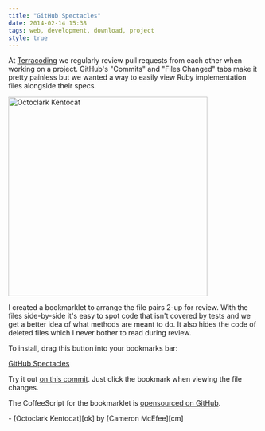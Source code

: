 ```yaml
---
title: "GitHub Spectacles"
date: 2014-02-14 15:38
tags: web, development, download, project
style: true
---
```


At [Terracoding][tc] we regularly review pull requests from each other when working on a project. GitHub's "Commits" and "Files Changed" tabs make it pretty painless but we wanted a way to easily view Ruby implementation files alongside their specs.

<img src="/posts/github-spectacles/octoclark.png" alt="Octoclark Kentocat" width="400" height="400" class="right" />

I created a bookmarklet to arrange the file pairs 2-up for review. With the files side-by-side it's easy to spot code that isn't covered by tests and we get a better idea of what methods are meant to do. It also hides the code of deleted files which I never bother to read during review.

To install, drag this button into your bookmarks bar:

<a id="bookmarklet" href="javascript:void%20function(){var%20e,t,r=function(e,t){return%20function(){return%20e.apply(t,arguments)}};e=function(){function%20e(){this.stylePairWrappers=r(this.stylePairWrappers,this),this.sorter=r(this.sorter,this);var%20e,t,i,s,a,n,l;for(this.pairClass=%22spectacles-pair%22,e=$(%22%23files%22),i=e.find(%22.file%22).sort(this.sorter),e.empty(),a=0,n=i.length;n%3Ea;a++)s=i[a],t=$(s),this.deletedFile(s)%26%26this.hideDeletedFile(s),e.append(s),l=t.prev(),l.length%26%26this.filePair(l,s)%26%26this.wrapPair(l,s);this.stylePairFiles(),this.stylePairWrappers(),$(window).resize(this.stylePairWrappers)}return%20e.prototype.deletedFile=function(e){var%20t;return%20t=$(e),t.find(%22.diff-deleted%22).length||t.find(%22.blob-code-hunk%22).text().indexOf(%22+0,0%20%40%40%22)%3E0},e.prototype.hideDeletedFile=function(e){var%20t,r;return%20r=$(e),t=r.find(%22.data%22),t.addClass(%22data%20empty%22).css(%22background-color%22,%22%23fdd%22).html(%22Deleted%20file%20not%20rendered%22)},e.prototype.sorter=function(e,t){return%20e=this.filePath(e),t=this.filePath(t),t%3Ee%3F-1:e%3Et%3F1:0},e.prototype.filePath=function(e){var%20t,r;return%20r=$(e).find(%22.file-header%22).data(%22path%22).toLowerCase(),t=r.split(/[\\\/]/),t[t.length-2]+%22/%22+t[t.length-1]},e.prototype.filePair=function(e,t){return%20e=this.filePath(e).replace(%22_spec%22,%22%22),t=this.filePath(t).replace(%22_spec%22,%22%22),e===t},e.prototype.wrapPair=function(e,t){var%20r;return%20r=$('%3Cdiv%20class=%22'+this.pairClass+'%22%20/%3E'),$(e).before(r),r.append($(e),$(t))},e.prototype.stylePairFiles=function(){return%20$(%22.%22+this.pairClass+%22%20.file%22).css({width:%2249%25%22,%22float%22:%22left%22,margin:%220%200.5%25%22}).find(%22.data%22).css({maxHeight:%22500px%22,overflow:%22auto%22})},e.prototype.stylePairWrappers=function(){var%20e;return%20e=$(%22.site%20.container%22).offset().left,$(%22.%22+this.pairClass).css({margin:%220%20-%22+(e+60)+%22px%2015px%20-%22+e+%22px%22,overflow:%22hidden%22})},e}(),t=new%20e}();">GitHub Spectacles</a>

Try it out [on this commit][com]. Just click the bookmark when viewing the file changes.

The CoffeeScript for the bookmarklet is [opensourced on GitHub][repo].

<div class="footnotes" markdown="1">
  - [Octoclark Kentocat][ok] by [Cameron McEfee][cm]
</div>

[repo]: https://github.com/samrayner/spectacles
[cm]: https://github.com/cameronmcefee
[ok]: http://octodex.github.com/octoclarkkentocat/
[tc]: http://terracoding.com
[com]: https://github.com/samrayner/sheffield-ultimate/commit/92aae555fd52db20418e387f49dceca9ff6f4fd8
